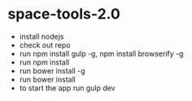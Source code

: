 # space-tools-2.0

* install nodejs
* check out repo
* run npm install gulp -g, npm install browserify -g
* run npm install
* run bower install -g
* run bower install
* to start the app run gulp dev

